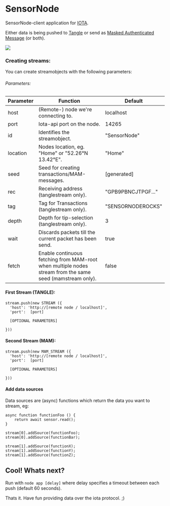 # SensorNode
SensorNode-client application for [IOTA](http://iota.org).

Either data is being pushed to [Tangle](https://thetangle.org/) or send as [Masked Authenticated Message](https://blog.iota.org/introducing-masked-authenticated-messaging-e55c1822d50e) (or both).

<img src="https://i.imgur.com/M86itA7.png"/>

### Creating streams:

You can create streamobjects with the following parameters:

###### Parameters:
Parameter | Function | Default
------------ | ------------- | -------------
host | (Remote-) node we're connecting to. | localhost
port | Iota-api port on the node. | 14265
id | Identifies the streamobject. | "SensorNode"
location | Nodes location, eg. "Home" or "52.26°N 13.42°E". | "Home"
seed | Seed for creating transactions/MAM-messages. | [generated]
rec | Receiving address (tanglestream only). | "GPB9PBNCJTPGF..."
tag | Tag for Transactions (tanglestream only). | "SENSORNODEROCKS"
depth | Depth for tip-selection (tanglestream only). | 3
wait | Discards packets till the current packet has been send. | true
fetch | Enable continuous fetching from MAM-root when multiple nodes stream from the same seed (mamstream only).| false

#### First Stream (TANGLE):
```
stream.push(new STREAM ({
  'host': 'http://[remote node / localhost]',
  'port':  [port]

  [OPTIONAL PARAMETERS]

}))
```

#### Second Stream (MAM):
```
stream.push(new MAM_STREAM ({
  'host': 'http://[remote node / localhost]',
  'port':  [port]

  [OPTIONAL PARAMETERS]

}))

```

#### Add data sources

Data sources are (async) functions which return the data you want to stream,
eg:

```
async function functionFoo () {
	return await sensor.read();
}
```
```
stream[0].addSource(functionFoo);
stream[0].addSource(functionBar);

stream[1].addSource(functionX);
stream[1].addSource(functionY);
stream[1].addSource(functionZ);
```

## Cool! Whats next?

Run with ``` node app [delay] ``` where delay specifies a timeout between each push (default 60 seconds).

Thats it. Have fun providing data over the iota protocol. ;)
